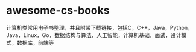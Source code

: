 # awesome-cs-books
计算机类常用电子书整理，并且附带下载链接，包括C，C++，Java，Python，Java，Linux，Go，数据结构与算法，人工智能，计算机基础，面试，设计模式，数据库，前端等

